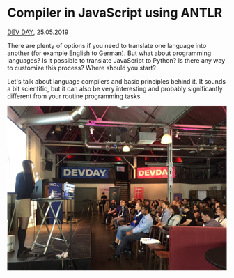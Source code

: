 # Compiler in JavaScript using ANTLR

[DEV DAY](https://devday.io/), 25.05.2019

There are plenty of options if you need to translate one language into another (for example English to German). But what about programming languages? Is it possible to translate JavaScript to Python? Is there any way to customize this process? Where should you start?

Let's talk about language compilers and basic principles behind it. It sounds a bit scientific, but it can also be very interesting and probably significantly different from your routine programming tasks.

<img src="https://raw.githubusercontent.com/alenakhineika/devday-2019/master/talk.jpg" alt="Photo from my talk" width="600"/>